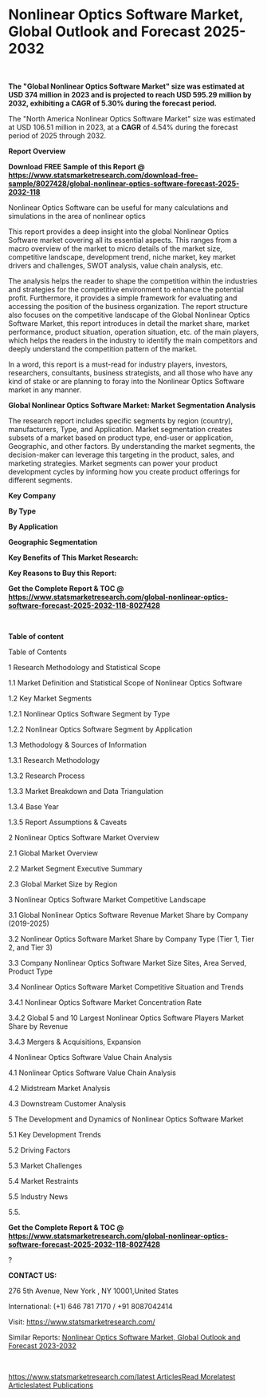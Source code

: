 <h1>Nonlinear Optics Software Market, Global Outlook and Forecast 2025-2032</h1><br/><p><strong>The "Global Nonlinear Optics Software Market" size was estimated at USD 374 million in 2023 and is projected to reach USD 595.29 million by 2032, exhibiting a <strong>CAGR</strong> of 5.30% during the forecast period.</strong></p>
 
 
 
 <p>The "North America Nonlinear Optics Software Market" size was estimated at USD 106.51 million in 2023, at a <strong>CAGR</strong> of 4.54% during the forecast period of 2025 through 2032.</p>
 
 
 
 <p><strong>Report Overview</strong></p>
 
 
 
 <p><strong>Download FREE Sample of this Report @ <a href="https://www.statsmarketresearch.com/download-free-sample/8027428/global-nonlinear-optics-software-forecast-2025-2032-118">https://www.statsmarketresearch.com/download-free-sample/8027428/global-nonlinear-optics-software-forecast-2025-2032-118</a></strong></p>
 
 
 
 <p>Nonlinear Optics Software can be useful for many calculations and simulations in the area of nonlinear optics</p>
 
 
 
 <p>This report provides a deep insight into the global Nonlinear Optics Software market covering all its essential aspects. This ranges from a macro overview of the market to micro details of the market size, competitive landscape, development trend, niche market, key market drivers and challenges, SWOT analysis, value chain analysis, etc.</p>
 
 
 
 <p>The analysis helps the reader to shape the competition within the industries and strategies for the competitive environment to enhance the potential profit. Furthermore, it provides a simple framework for evaluating and accessing the position of the business organization. The report structure also focuses on the competitive landscape of the Global Nonlinear Optics Software Market, this report introduces in detail the market share, market performance, product situation, operation situation, etc. of the main players, which helps the readers in the industry to identify the main competitors and deeply understand the competition pattern of the market.</p>
 
 
 
 <p>In a word, this report is a must-read for industry players, investors, researchers, consultants, business strategists, and all those who have any kind of stake or are planning to foray into the Nonlinear Optics Software market in any manner.</p>
 
 
 
 <p><strong>Global Nonlinear Optics Software Market: Market Segmentation Analysis</strong></p>
 
 
 
 <p>The research report includes specific segments by region (country), manufacturers, Type, and Application. Market segmentation creates subsets of a market based on product type, end-user or application, Geographic, and other factors. By understanding the market segments, the decision-maker can leverage this targeting in the product, sales, and marketing strategies. Market segments can power your product development cycles by informing how you create product offerings for different segments.</p>
 
 
 
 <p><strong>Key Company</strong></p>
 
 
 
 <p><strong>By Type</strong></p>
 
 
 
 <p><strong><strong>By Application</strong></strong></p>
 
 
 
 <p><strong>Geographic Segmentation</strong></p>
 
 
 
 <p><strong>Key Benefits of This Market Research:</strong></p>
 
 
 
 <p><strong>Key <strong>Reasons to Buy</strong> this Report:</strong></p>
 
 
 
 <div><b>Get the Complete Report & TOC @ <a href="https://www.statsmarketresearch.com/global-nonlinear-optics-software-forecast-2025-2032-118-8027428">https://www.statsmarketresearch.com/global-nonlinear-optics-software-forecast-2025-2032-118-8027428</a></b></div>
 
 
 
 <p><br />
 
 <b>Table of content</b></p>
 
 
 
 <p>Table of Contents<br />
 
 1 Research Methodology and Statistical Scope<br />
 
 1.1 Market Definition and Statistical Scope of Nonlinear Optics Software<br />
 
 1.2 Key Market Segments<br />
 
 1.2.1 Nonlinear Optics Software Segment by Type<br />
 
 1.2.2 Nonlinear Optics Software Segment by Application<br />
 
 1.3 Methodology & Sources of Information<br />
 
 1.3.1 Research Methodology<br />
 
 1.3.2 Research Process<br />
 
 1.3.3 Market Breakdown and Data Triangulation<br />
 
 1.3.4 Base Year<br />
 
 1.3.5 Report Assumptions & Caveats<br />
 
 2 Nonlinear Optics Software Market Overview<br />
 
 2.1 Global Market Overview<br />
 
 2.2 Market Segment Executive Summary<br />
 
 2.3 Global Market Size by Region<br />
 
 3 Nonlinear Optics Software Market Competitive Landscape<br />
 
 3.1 Global Nonlinear Optics Software Revenue Market Share by Company (2019-2025)<br />
 
 3.2 Nonlinear Optics Software Market Share by Company Type (Tier 1, Tier 2, and Tier 3)<br />
 
 3.3 Company Nonlinear Optics Software Market Size Sites, Area Served, Product Type<br />
 
 3.4 Nonlinear Optics Software Market Competitive Situation and Trends<br />
 
 3.4.1 Nonlinear Optics Software Market Concentration Rate<br />
 
 3.4.2 Global 5 and 10 Largest Nonlinear Optics Software Players Market Share by Revenue<br />
 
 3.4.3 Mergers & Acquisitions, Expansion<br />
 
 4 Nonlinear Optics Software Value Chain Analysis<br />
 
 4.1 Nonlinear Optics Software Value Chain Analysis<br />
 
 4.2 Midstream Market Analysis<br />
 
 4.3 Downstream Customer Analysis<br />
 
 5 The Development and Dynamics of Nonlinear Optics Software Market<br />
 
 5.1 Key Development Trends<br />
 
 5.2 Driving Factors<br />
 
 5.3 Market Challenges<br />
 
 5.4 Market Restraints<br />
 
 5.5 Industry News<br />
 
 5.5.</p>
 
 
 
 <div><b>Get the Complete Report & TOC @ <a href="https://www.statsmarketresearch.com/global-nonlinear-optics-software-forecast-2025-2032-118-8027428">https://www.statsmarketresearch.com/global-nonlinear-optics-software-forecast-2025-2032-118-8027428</a></b></div>
 
 
 
 <p>? </p>
 
 
 
 <p><b>CONTACT US:</b><br />
 
 276 5th Avenue, New York , NY 10001,United States<br />
 
 International: (+1) 646 781 7170 / +91 8087042414<br />
 
 Visit: <a href="https://www.statsmarketresearch.com/">https://www.statsmarketresearch.com/</a><br />
 
 Similar Reports: <a href="https://www.statsmarketresearch.com/global-nonlinear-optics-software-forecast-2025-2032-118-8027428">Nonlinear Optics Software Market, Global Outlook and Forecast 2023-2032</a><br />
 
 <br />
 
 <a href="https://gyeongbokgung.com">https://www.statsmarketresearch.com/</a><a href="https://hallyeomaritime.com">latest Articles</a><a href="https://jingwansa.com">Read More</a><a href="https://nguoiviet.jp/">latest Articles</a><a href="https://www.intelmarketresearch.com/">latest Publications</a></p>
